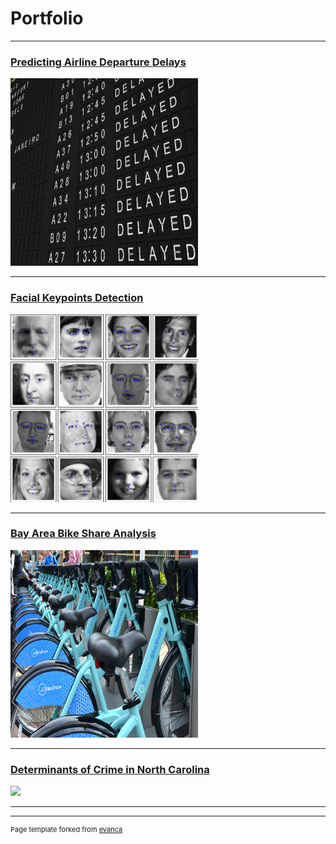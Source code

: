 # Portfolio

---
### [Predicting Airline Departure Delays](/sample_page)
<img src="images/Delayed.jpg?raw=true" width="300" height="300"/>

---
### [Facial Keypoints Detection](/pdf/sample_presentation.pdf)
<img src="images/Facial_Keypoints_Kaggle2.png?raw=true" width="300" height="300"/>

---
### [Bay Area Bike Share Analysis](http://example.com/)
<img src="images/BikeShare.jpg?raw=true" width="300" height="300"/>

---
### [Determinants of Crime in North Carolina](http://example.com/)
<img src="images/dummy_thumbnail.jpg?raw=true"/>

---






---
<p style="font-size:11px">Page template forked from <a href="https://github.com/evanca/quick-portfolio">evanca</a></p>

